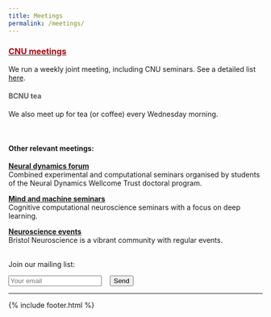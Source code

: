 ```yaml
---
title: Meetings
permalink: /meetings/
---
```


### [<span style="color:#A70712">CNU meetings</span>](https://cnumeeting.blogs.bristol.ac.uk/)

We run a weekly joint meeting, including CNU seminars. See a detailed list [here](https://cnumeeting.blogs.bristol.ac.uk/).

#### <span style="color:#5d5d5d">BCNU tea</span>

We also meet up for tea (or coffee) every Wednesday morning.

<br>

#### Other relevant meetings:


<b>[Neural dynamics forum](https://ndforum.blogs.bristol.ac.uk/)</b> <br>
Combined experimental and computational seminars organised by students of the Neural Dynamics Wellcome Trust doctoral program.

<b>[Mind and machine seminars](https://mindandmachine.blogs.bristol.ac.uk/seminars/)</b> <br>
Cognitive computational neuroscience seminars with a focus on deep learning.

<b>[Neuroscience events](http://www.bristol.ac.uk/neuroscience/events/)</b> <br>
Bristol Neuroscience is a vibrant community with regular events.<br><br>

Join our mailing list:
<form method="POST" action="https://formspree.io/conor.houghton@bristol.ac.uk">
  <input type="email" name="email" placeholder="Your email">&nbsp;&nbsp;&nbsp;
  <textarea name="message" style="display:none;" placeholder="Please add me to the CNU mailing list.">Please add me to the CNU mailing list.</textarea>
  <button type="submit">Send</button>
</form>


<hr>
{% include footer.html %}